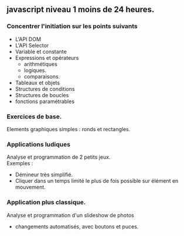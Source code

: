 ## javascript niveau 1 moins de 24 heures.
### Concentrer l'initiation sur les points suivants
- L'API DOM
- L'API Selector
- Variable et constante
- Expressions et opérateurs
    - arithmétiques
    - logiques.
    - comparaisons.
- Tableaux et objets
- Structures de conditions
- Structures de boucles
- fonctions paramétrables
### Exercices de base.
Elements graphiques simples : ronds et rectangles.
### Applications ludiques
Analyse et programmation de 2 petits jeux.  
Exemples :    
- Démineur très simplifié.
- Cliquer dans un temps limité le plus de fois possible sur élément en mouvement.
### Application plus classique.
Analyse et programmation d'un slideshow de photos
- changements automatisés, avec boutons et puces.



